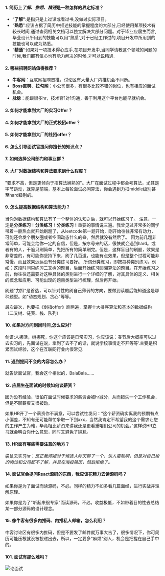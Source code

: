 #### 1. 简历上*了解*、*熟悉*、*精通*是一种怎样的界定标准？

- “**了解”**:是指只是上过课或看过书,没做过实际项目。
- “**熟悉**”:应该占据了简历中描述技能的掌握程度的大部分,已经使用某项技术有较长时间,通过查阅相关文档可以独立解决大部分问题。对于毕业应届生而言,毕业设计所用到的技能可以用“熟悉”,对于已经工作过的,项目开发中所用到的技能也可以成为熟悉。
- “**精通**”:如果对一项技术得心应手,在项目开发中,当同学请教这个领域的问题的时候,我们都有信心也有能力解决的时候,才可以说精通.

#### 2. 哪些招聘网站值得推荐？

- **牛客网**：互联网招聘首推，讨论区有大量大厂内推机会不间断。
- **Boss直聘**、**拉勾网**：小公司很多，有很多比较不错的岗位，也有相应的面试机会。
- **脉脉**：能跟很多hr，技术官1对1沟通，善于利用这个平台也能早就机会。

#### 3. 如何才能拿到大厂的实习Offer？
#### 4. 如何才能拿到大厂的正式校招offer？
#### 5. 如何才能拿到大厂的社招offer？
#### 6. 怎么引导面试官提问你擅长的知识点？
#### 7. 如何选择公司部门和事业群？
#### 8. 大厂对数据结构和算法要求到什么程度？

"要求不高，但是更倾向于招算法娴熟的"。大厂在面试过程中都会考算法，尤其是字节跳动，就算是前端，基本上每轮面试必问算法，你会遇到力扣middle级别甚至hard级别的。

#### 9. 怎么提高数据结构和算法能力？

当你对数据结构和算法有了一个整体的认知之后，就可以开始练习了。
注意，一定是**分类练习**！**分类练习**！**分类练习**！重要的事情说三遍。我曾见过非常多的同学带着一腔热血就开始刷题了，从leetcode第一题开始，刚开始往往非常有动力，可能还会发个朋友圈或者空间动态什么的😅，然后就没有然后了。
因为前几题非常简单，可能会给你一定的自信，但是，按序号来的话，很快就会遇到hard。或者有的人，干脆只刷简单，先把所有的简单刷完。但是，这样盲目的刷题，效果是非常差的，有可能你坚持下来，刷了几百道，也能有点效果，但是整个过程可能非常慢，而且效果远远没有分类练习要好。
所谓分类练习，即按每种类别练习，例如：这段时间只练习二叉树的题目，后面开始练习回溯算法的题目。在开始练习之前，你往往还需要对这种具体的类别进行一个详细的了解，对其具体的定义、相关的概念和应用、可能出现的题目类型进行梳理，然后再开始。

刷题"力扣"是首选，可以针对性的刷自己薄弱的方向，要做到读题后能知道这是哪种题型。如"动态规划、贪心"等等。

最次最次，也要把《剑指offer》刷两遍，掌握十大排序算法和基本的数据结构（二叉树、链表、栈、队列）

#### 10. 如果对方问到岗时间,怎么应对?
剑谱:人挪活，树挪死，你这个应该是日常实习，你应该说：春节后大概率可以过去实习的，先面试在说，拿到了去不了的话，就说学校事情走不开等等’.主要是积累面试经验，这个在互联网行业内很常见.

#### 11. 遇到提问不会的内容怎么办？
就告诉面试官，我会这个相似的，BalaBala……

#### 12. 应届生在面试的时候如何谈薪资？
因为没有经验，很怕在面试时候要求的薪资会被hr减分，从而错失一个工作机会，但是不聊薪资又很被动。

如果HR开了一个薪资你不满意，可以尝试性发问：“这个薪资确实离我的预期有点小偏差，不知有无可能帮忙争取一下到xxx，当然我肯定不希望我的这个需求让您的工作产生为难，毕竟相比薪资来讲我还是更看重咱们公司的机会。”这样说HR立马就会明白你什么意思，同时又避免了尴尬。

#### 13. HR面有哪些需要注意的地方？
袋鼠云实习hr：*反正我师姐对于候选人昨天聊了一个，说人蛮聪明，但是对自己投的岗位和公司都不了解，并且在海投简历，然后拒绝了。*

#### 14. 面试官会提问React源码的东西，我应该花精力去读源码吗？
如果你是为了面试而读源码，不必。同样的精力不如多看几篇面经，进行实战并理解原理。

如果你是为了"听起来很专家"而读源码，不必。收益极低，不如带着目的性去总结某一部分源码的设计理念。

#### 15. 像牛客有很多内推码、内推私人邮箱，怎么利用？
牛客讨论区有很多内推码，但是不要发了邮件就万事大吉了，很多情况下，你可简历可能压根就没被投递出去，所以，一定要多"麻烦"别人，机会是把握在自己手中的。

#### 101. 面试有那么难吗？
![论面试](https://s1.ax1x.com/2020/03/24/8bzb9J.jpg)
